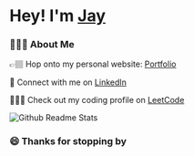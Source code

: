 # Hey! I'm [Jay](https://kjcreddy666.github.io/portfolio/)

### 🙋🏽‍♂️ About Me

👉🏽 Hop onto my personal website: [Portfolio](https://kjcreddy666.github.io/portfolio)

💼 Connect with me on [LinkedIn](https://linkedin.com/in/kjcreddy666)

🧑🏽‍💻 Check out my coding profile on [LeetCode](https://leetcode.com/kjcreddy666)

![Github Readme Stats](https://github-readme-stats-5udv09b4j-kevzpeter.vercel.app/api?username=kjcreddy666&border_radius=10px&title_color=fff&text_color=fff&show_icons=true&bg_color=45,00f260,0575e6&icon_color=212121&hide_border=true&rank_icon=github)

<!-- ### 🧑🏽‍💻 LeetCode
![LeetCode Badges (Refresh page to load image)](https://leetcode-badge-showcase.vercel.app/api?username=kjcreddy666&theme=beach&filter=comp)
<br /> -->

<!-- ### 🦉 Duolingo
![Duolingo Badges (Refresh page to load image)](https://duolingo-stats-card.vercel.app/api?username=Kjcreddy666)
<br /> -->

### 😄 Thanks for stopping by
